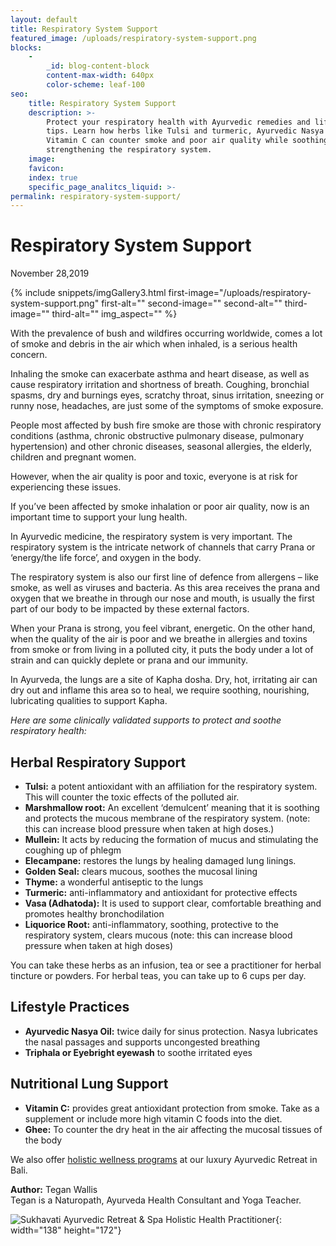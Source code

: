 ```yaml
---
layout: default
title: Respiratory System Support
featured_image: /uploads/respiratory-system-support.png
blocks:
    -
        _id: blog-content-block
        content-max-width: 640px
        color-scheme: leaf-100
seo:
    title: Respiratory System Support
    description: >-
        Protect your respiratory health with Ayurvedic remedies and lifestyle
        tips. Learn how herbs like Tulsi and turmeric, Ayurvedic Nasya oil, and
        Vitamin C can counter smoke and poor air quality while soothing and
        strengthening the respiratory system.
    image:
    favicon:
    index: true
    specific_page_analitcs_liquid: >-
permalink: respiratory-system-support/
---
```

# Respiratory System Support

November 28,2019

{% include snippets/imgGallery3.html first-image="/uploads/respiratory-system-support.png" first-alt="" second-image="" second-alt="" third-image="" third-alt="" img_aspect="" %}

With the prevalence of bush and wildfires occurring worldwide, comes a lot of smoke and debris in the air which when inhaled, is a serious health concern.

Inhaling the smoke can exacerbate asthma and heart disease, as well as cause respiratory irritation and shortness of breath. Coughing, bronchial spasms, dry and burnings eyes, scratchy throat, sinus irritation, sneezing or runny nose, headaches, are just some of the symptoms of smoke exposure.

People most affected by bush fire smoke are those with chronic respiratory conditions (asthma, chronic obstructive pulmonary disease, pulmonary hypertension) and other chronic diseases, seasonal allergies, the elderly, children and pregnant women.

However, when the air quality is poor and toxic, everyone is at risk for experiencing these issues.

If you’ve been affected by smoke inhalation or poor air quality, now is an important time to support your lung health.

In Ayurvedic medicine, the respiratory system is very important. The respiratory system is the intricate network of channels that carry Prana or ‘energy/the life force’, and oxygen in the body.

The respiratory system is also our first line of defence from allergens – like smoke, as well as viruses and bacteria. As this area receives the prana and oxygen that we breathe in through our nose and mouth, is usually the first part of our body to be impacted by these external factors.

When your Prana is strong, you feel vibrant, energetic. On the other hand, when the quality of the air is poor and we breathe in allergies and toxins from smoke or from living in a polluted city, it puts the body under a lot of strain and can quickly deplete or prana and our immunity.

In Ayurveda, the lungs are a site of Kapha dosha. Dry, hot, irritating air can dry out and inflame this area so to heal, we require soothing, nourishing, lubricating qualities to support Kapha.

*Here are some clinically validated supports to protect and soothe respiratory health:*

## **Herbal Respiratory Support**

* **Tulsi:** a potent antioxidant with an affiliation for the respiratory system. This will counter the toxic effects of the polluted air.
* **Marshmallow root:** An excellent ‘demulcent’ meaning that it is soothing and protects the mucous membrane of the respiratory system. (note: this can increase blood pressure when taken at high doses.)
* **Mullein:** It acts by reducing the formation of mucus and stimulating the coughing up of phlegm
* **Elecampane:** restores the lungs by healing damaged lung linings.
* **Golden Seal:** clears mucous, soothes the mucosal lining
* **Thyme:** a wonderful antiseptic to the lungs
* **Turmeric:** anti-inflammatory and antioxidant for protective effects
* **Vasa (Adhatoda):** It is used to support clear, comfortable breathing and promotes healthy bronchodilation
* **Liquorice Root:** anti-inflammatory, soothing, protective to the respiratory system, clears mucous (note: this can increase blood pressure when taken at high doses)

You can take these herbs as an infusion, tea or see a practitioner for herbal tincture or powders. For herbal teas, you can take up to 6 cups per day.

## **Lifestyle Practices**

* **Ayurvedic Nasya Oil:** twice daily for sinus protection. Nasya lubricates the nasal passages and supports uncongested breathing
* **Triphala or Eyebright eyewash** to soothe irritated eyes

## **Nutritional Lung Support**

* **Vitamin C:** provides great antioxidant protection from smoke. Take as a supplement or include more high vitamin C foods into the diet.
* **Ghee:** To counter the dry heat in the air affecting the mucosal tissues of the body

We also offer [holistic wellness programs](https://www.sukhavatibali.com/our-luxury-ayurveda-programs/) at our luxury Ayurvedic Retreat in Bali.

**Author:** Tegan Wallis<br>Tegan is a Naturopath, Ayurveda Health Consultant and Yoga Teacher.

![Sukhavati Ayurvedic Retreat &amp; Spa Holistic Health Practitioner](https://www.sukhavatibali.com/wp-content/uploads/2019/04/Tegan-241x300.jpg){: width="138" height="172"}